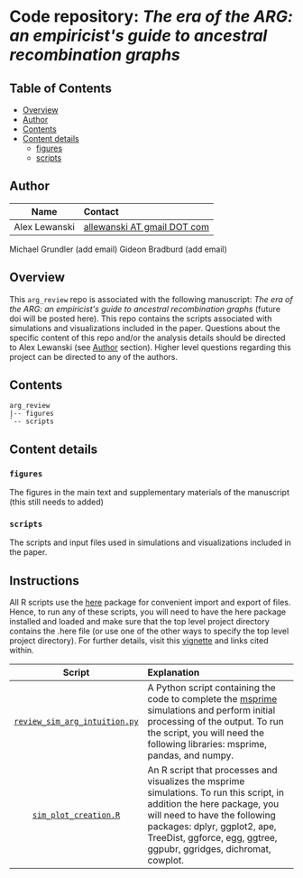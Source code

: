 # Code repository: *The era of the ARG: an empiricist's guide to ancestral recombination graphs*

## Table of Contents
- [Overview](#overview)
- [Author](#author)
- [Contents](#contents)
- [Content details](#content-details)
  - [figures](#figures)
  - [scripts](#project_scripts)

## Author

Name| Contact
:-----:|:-----
Alex Lewanski|[allewanski AT gmail DOT com](mailto:allewanski@gmail.com)
Michael Grundler (add email)
Gideon Bradburd (add email)

## Overview
This `arg_review` repo is associated with the following manuscript: *The era of the ARG: an empiricist's guide to ancestral recombination graphs* (future doi will be posted here). This repo contains the scripts associated with simulations and visualizations included in the paper. Questions about the specific content of this repo and/or the analysis details should be directed to Alex Lewanski (see [Author](#author) section). Higher level questions regarding this project can be directed to any of the authors.

## Contents
```
arg_review
|-- figures
`-- scripts
```


## Content details
### `figures`
The figures in the main text and supplementary materials of the manuscript (this still needs to added)

### `scripts`
The scripts and input files used in simulations and visualizations included in the paper.


## Instructions
All R scripts use the [here](https://here.r-lib.org) package for convenient import and export of files. Hence, to run any of these scripts, you will need to have the here package installed and loaded and make sure that the top level project directory contains the .here file (or use one of the other ways to specify the top level project directory). For further details, visit this [vignette](https://cran.r-project.org/web/packages/here/vignettes/here.html) and links cited within.

Script| Explanation
:-----:|:-----
[`review_sim_arg_intuition.py`](./scripts/review_sim_arg_intuition.py)|A Python script containing the code to complete the [msprime](https://tskit.dev/msprime/docs/stable/intro.html) simulations and perform initial processing of the output. To run the script, you will need the following libraries: msprime, pandas, and numpy.
[`sim_plot_creation.R`](./scripts/sim_plot_creation.R)|An R script that processes and visualizes the msprime simulations. To run this script, in addition the here package, you will need to have the following packages: dplyr, ggplot2, ape, TreeDist, ggforce, egg, ggtree, ggpubr, ggridges, dichromat, cowplot. 

